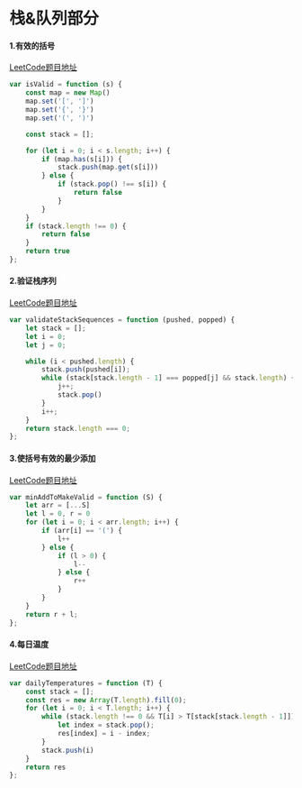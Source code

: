 # 栈&队列部分

#### 1.有效的括号

[LeetCode题目地址](https://leetcode-cn.com/problems/valid-parentheses/)

```JavaScript
var isValid = function (s) {
    const map = new Map()
    map.set('[', ']')
    map.set('{', '}')
    map.set('(', ')')

    const stack = [];

    for (let i = 0; i < s.length; i++) {
        if (map.has(s[i])) {
            stack.push(map.get(s[i]))
        } else {
            if (stack.pop() !== s[i]) {
                return false
            }
        }
    }
    if (stack.length !== 0) {
        return false
    }
    return true
};
```

#### 2.验证栈序列

[LeetCode题目地址](https://leetcode-cn.com/problems/validate-stack-sequences/)

```javascript
var validateStackSequences = function (pushed, popped) {
    let stack = [];
    let i = 0;
    let j = 0;

    while (i < pushed.length) {
        stack.push(pushed[i]);
        while (stack[stack.length - 1] === popped[j] && stack.length) {
            j++;
            stack.pop()
        }
        i++;
    }
    return stack.length === 0;
};
```

#### 3.使括号有效的最少添加

[LeetCode题目地址](https://leetcode-cn.com/problems/minimum-add-to-make-parentheses-valid/)

```javascript
var minAddToMakeValid = function (S) {
    let arr = [...S]
    let l = 0, r = 0
    for (let i = 0; i < arr.length; i++) {
        if (arr[i] == '(') {
            l++
        } else {
            if (l > 0) {
                l--
            } else {
                r++
            }
        }
    }
    return r + l;
};
```

#### 4.每日温度

[LeetCode题目地址](https://leetcode-cn.com/problems/daily-temperatures/)

```javascript
var dailyTemperatures = function (T) {
    const stack = [];
    const res = new Array(T.length).fill(0);
    for (let i = 0; i < T.length; i++) {
        while (stack.length !== 0 && T[i] > T[stack[stack.length - 1]]) {
            let index = stack.pop();
            res[index] = i - index;
        }
        stack.push(i)
    }
    return res
};
```

